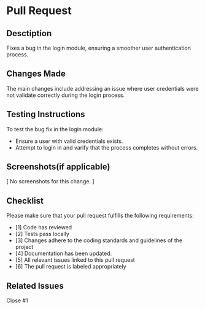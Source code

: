 # Pull Request

## Desctiption
Fixes a bug in the login module, ensuring a smoother user authentication process.

## Changes Made
The main changes include addressing an issue where user credentials were not validate correctly during the login process.

## Testing Instructions
To test the bug fix in the login module:
  - Ensure a user with valid credentials exists.
  - Attempt to login in and varify that the process completes without errors.

## Screenshots(if applicable)
[ No screenshots for this change. ]

## Checklist
Please make sure that your pull request fulfills the following requirements:

- [1] Code has reviewed
- [2] Tests pass locally
- [3] Changes adhere to the coding standards and guidelines of the project
- [4] Documentation has been updated.
- [5] All relevant issues linked to this pull request
- [6] The pull request is labeled appropriately

## Related Issues
Close #1
